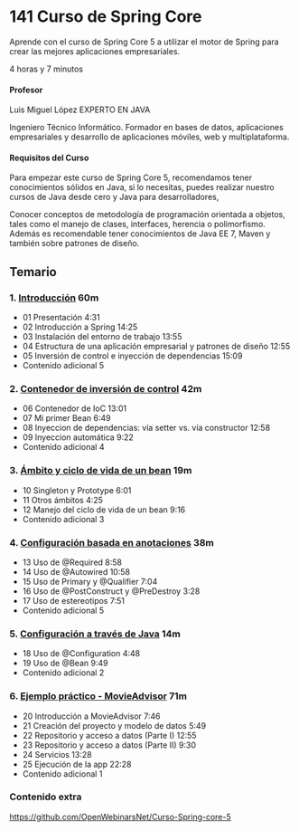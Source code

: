 # 141 Curso de Spring Core

Aprende con el curso de Spring Core 5 a utilizar el motor de Spring para crear las mejores aplicaciones empresariales.
 
4 horas y 7 minutos

#### Profesor

Luis Miguel López EXPERTO EN JAVA

Ingeniero Técnico Informático. Formador en bases de datos, aplicaciones empresariales y desarrollo de aplicaciones móviles, web y multiplataforma.

#### Requisitos del Curso

Para empezar este curso de Spring Core 5, recomendamos tener conocimientos sólidos en Java, si lo necesitas, puedes realizar nuestro cursos de Java desde cero y Java para desarrolladores,

Conocer conceptos de metodología de programación orientada a objetos, tales como el manejo de clases, interfaces, herencia o polimorfismo. Además es recomendable tener conocimientos de Java EE 7, Maven y también sobre patrones de diseño.

## Temario

### 1. [Introducción](141_Curso_de_Spring_Core/01_Introduccion.md)  60m

* 01 Presentación 4:31 
* 02 Introducción a Spring 14:25 
* 03 Instalación del entorno de trabajo 13:55 
* 04 Estructura de una aplicación empresarial y patrones de diseño 12:55 
* 05 Inversión de control e inyección de dependencias 15:09 
* Contenido adicional  5

### 2. [Contenedor de inversión de control](141_Curso_de_Spring_Core/02_Contenedor_de_inversion_de_control.md) 42m

* 06 Contenedor de IoC 13:01 
* 07 Mi primer Bean 6:49 
* 08 Inyeccion de dependencias: vía setter vs. vía constructor 12:58 
* 09 Inyeccion automática 9:22 
* Contenido adicional  4

### 3. [Ámbito y ciclo de vida de un bean](141_Curso_de_Spring_Core/03_Ambito_y_ciclo_de_vida_de_un_bean.md) 19m

* 10 Singleton y Prototype 6:01 
* 11 Otros ámbitos 4:25 
* 12 Manejo del ciclo de vida de un bean 9:16 
* Contenido adicional 3

### 4. [Configuración basada en anotaciones](141_Curso_de_Spring_Core/04_Configuracion_basada_en_anotaciones.md) 38m

* 13 Uso de @Required 8:58 
* 14 Uso de @Autowired 10:58 
* 15 Uso de Primary y @Qualifier 7:04 
* 16 Uso de @PostConstruct y @PreDestroy 3:28 
* 17 Uso de estereotipos 7:51 
* Contenido adicional  5

### 5. [Configuración a través de Java](141_Curso_de_Spring_Core/05_Configuracion_a_traves_de_Java.md) 14m

* 18 Uso de @Configuration 4:48 
* 19 Uso de @Bean 9:49 
* Contenido adicional 2

### 6. [Ejemplo práctico - MovieAdvisor](141_Curso_de_Spring_Core/06_Ejemplo_practico-MovieAdvisor.md) 71m

* 20 Introducción a MovieAdvisor 7:46 
* 21 Creación del proyecto y modelo de datos 5:49 
* 22 Repositorio y acceso a datos (Parte I) 12:55 
* 23 Repositorio y acceso a datos (Parte II) 9:30 
* 24 Servicios 13:28 
* 25 Ejecución de la app 22:28 
* Contenido adicional 1

### Contenido extra

   https://github.com/OpenWebinarsNet/Curso-Spring-core-5
   
